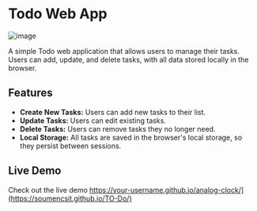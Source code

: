 # Todo Web App
![image](https://github.com/user-attachments/assets/135e07dc-76eb-4cfe-ba76-b950c8d9cf54)


A simple Todo web application that allows users to manage their tasks. Users can add, update, and delete tasks, with all data stored locally in the browser.

## Features

- **Create New Tasks:** Users can add new tasks to their list.
- **Update Tasks:** Users can edit existing tasks.
- **Delete Tasks:** Users can remove tasks they no longer need.
- **Local Storage:** All tasks are saved in the browser's local storage, so they persist between sessions.

## Live Demo
Check out the live demo https://your-username.github.io/analog-clock/](https://soumencsit.github.io/TO-Do/)

